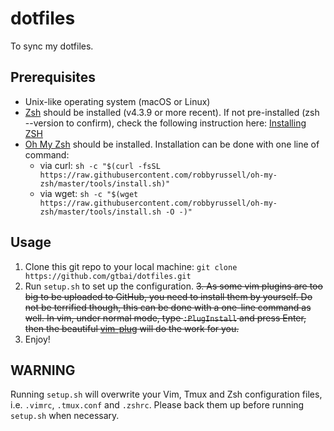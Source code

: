 # dotfiles
To sync my dotfiles.

## Prerequisites

+ Unix-like operating system (macOS or Linux)
+ [Zsh](http://www.zsh.org/) should be installed (v4.3.9 or more recent). If not pre-installed (zsh --version to confirm), check the following instruction here: [Installing ZSH](https://github.com/robbyrussell/oh-my-zsh/wiki/Installing-ZSH)
+ [Oh My Zsh](http://ohmyz.sh/) should be installed. Installation can be done with one line of command:
  + via curl: ```sh -c "$(curl -fsSL https://raw.githubusercontent.com/robbyrussell/oh-my-zsh/master/tools/install.sh)"```
  + via wget: ```sh -c "$(wget https://raw.githubusercontent.com/robbyrussell/oh-my-zsh/master/tools/install.sh -O -)"```

## Usage

1. Clone this git repo to your local machine: ```git clone https://github.com/gtbai/dotfiles.git```
2. Run ```setup.sh``` to set up the configuration.
~~3. As some vim plugins are too big to be uploaded to GitHub, you need to install them by yourself. Do not be terrified though, this can be done with a one-line command as well. In vim, under normal mode, type ```:PlugInstall``` and press Enter, then the beautiful [vim-plug](https://github.com/junegunn/vim-plug) will do the work for you.~~
4. Enjoy!

## WARNING

Running ```setup.sh``` will overwrite your Vim, Tmux and Zsh configuration files, i.e. ```.vimrc```, ```.tmux.conf``` and ```.zshrc```. Please back them up before running ```setup.sh``` when necessary.

